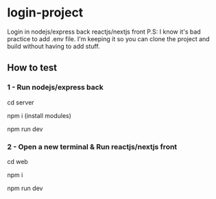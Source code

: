 # login-project
Login in nodejs/express back reactjs/nextjs front
P.S: I know it's bad practice to add .env file. I'm keeping it so you can clone the project and build without having to add stuff.

## How to test

### 1 - Run nodejs/express back

cd server

npm i (install modules)

npm run dev

### 2 - Open a new terminal & Run reactjs/nextjs front

cd web

npm i

npm run dev
